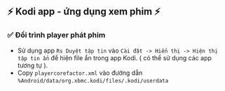## ⚡ Kodi app - ứng dụng xem phim ⚡

### ✅ Đổi trình player phát phim 

- Sử dụng app ```Rs Duyệt tập tin``` vào ```Cài đặt -> Hiển thị -> Hiện thị tập tin ẩn``` để hiện file ẩn trong app Kodi. ( có thể sử dụng các app tương tự ).
- Copy ```playercorefactor.xml``` vào đường dẫn ```%Android/data/org.xbmc.kodi/files/.kodi/userdata```

